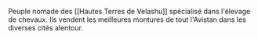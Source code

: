 Peuple nomade des [[Hautes Terres de Velashu]] spécialisé dans l'élevage de chevaux. Ils vendent les meilleures montures de tout l'Avistan dans les diverses cités alentour.